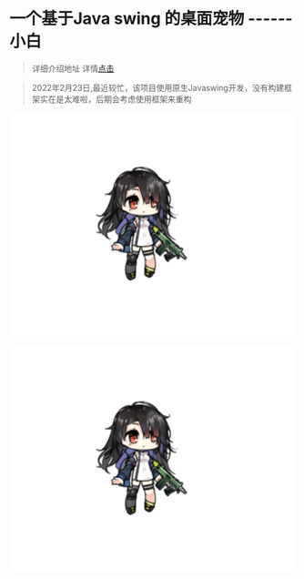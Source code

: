 # 一个基于Java swing 的桌面宠物 ------ 小白

> 详细介绍地址 详情[点击]()

>  2022年2月23日,最近较忙，该项目使用原生Javaswing开发，没有构建框架实在是太难啦，后期会考虑使用框架来重构

![1645370800558.png](image/README/1645370800558.png)

![1645370820628.png](image/README/1645370820628.png)
